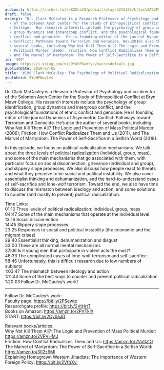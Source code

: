 ```yaml
---
audiourl: https://anchor.fm/s/822ba20/podcast/play/3215395/https%3A%2F%2Fd3ctxlq1ktw2nl.cloudfront.net%2Fproduction%2F2019-4-12%2F14623248-44100-2-7a2b9f3577db5.m4a
draft: false
excerpt: "Dr. Clark McCauley is a Research Professor of Psychology and co-director\
  \ of the Solomon Asch Center for the Study of Ethnopolitical Conflict at Bryn Mawr\
  \ College.  His research interests include the psychology of group identification,\
  \ group dynamics and intergroup conflict, and the psychological foundations of ethnic\
  \ conflict and genocide.  He is founding editor of the journal Dynamics of Asymmetric\
  \ Conflict: Pathways toward Terrorism and Genocide. He\u2019s also the author of\
  \ several books, including Why Not Kill Them All? The Logic and Prevention of Mass\
  \ Political Murder (2006), Friction: How Conflict Radicalizes Them and Us (2011),\
  \ and The Marvel of Martyrdom: The Power of Self-Sacrifice in a Selfish World (2018)."
id: '199'
image: https://i.ytimg.com/vi/9YoHF6wvtvs/maxresdefault.jpg
publishDate: 2019-07-05
title: '#199 Clark McCauley: The Psychology of Political Radicalization'
youtubeid: 9YoHF6wvtvs
---
```

<div class="timelinks">

Dr. Clark McCauley is a Research Professor of Psychology and co-director of the Solomon Asch Center for the Study of Ethnopolitical Conflict at Bryn Mawr College.  His research interests include the psychology of group identification, group dynamics and intergroup conflict, and the psychological foundations of ethnic conflict and genocide.  He is founding editor of the journal Dynamics of Asymmetric Conflict: Pathways toward Terrorism and Genocide. He’s also the author of several books, including Why Not Kill Them All? The Logic and Prevention of Mass Political Murder (2006), Friction: How Conflict Radicalizes Them and Us (2011), and The Marvel of Martyrdom: The Power of Self-Sacrifice in a Selfish World (2018).

In this episode, we focus on political radicalization mechanisms. We talk about the three levels of political radicalization (individual, group, mass), and some of the main mechanisms that go associated with them, with particular focus on social disconnection, grievance (individual and group), and slippery slope processes. We also discuss how people react to threats and what they perceive to be social and political instability. We also cover essentialist thinking and dehumanization, and the hard-to-understand cases of self-sacrifice and lone-wolf terrorism. Toward the end, we also have time to discuss the mismatch between ideology and action, and some solutions to counter (and mostly to prevent) political radicalization.

Time Links:  
<time>01:10</time> Three levels of political radicalization: individual, group, mass  
<time>04:47</time> Some of the main mechanisms that operate at the individual level                                                           
<time>13:16</time> Social disconnection                                               
<time>14:45</time> Slippery slope processes                                               
<time>23:25</time> Responses to social and political instability (the economic and the migrant crises)                                                  
<time>29:40</time> Essentialist thinking, dehumanization and disgust  
<time>33:00</time> These are all normal mental mechanisms      
<time>37:06</time> Is it young men that participate in violent acts the most?  
<time>46:33</time> The complicated cases of lone-wolf terrorism and self-sacrifice    
<time>58:46</time> Unfortunately, this is difficult research due to low numbers of subjects  
<time>1:03:47</time> The mismatch between ideology and action  
<time>1:11:43</time> Some of the best ways to counter and prevent political radicalization                                
<time>1:20:03</time> Follow Dr. McCauley’s work!

---

Follow Dr. McCauley’s work:  
Faculty page: https://bit.ly/2PSewte  
Researchgate profile: https://bit.ly/2VtHrtT  
Books on Amazon: https://amzn.to/2PVTklX  
START: https://bit.ly/2Cy0eJD

Relevant books/articles:  
Why Not Kill Them All?: The Logic and Prevention of Mass Political Murder: https://amzn.to/2VPVHMJ  
Friction: How Conflict Radicalizes Them and Us: https://amzn.to/2Va1Q1O  
The Marvel of Martyrdom: The Power of Self-Sacrifice in a Selfish World: https://amzn.to/302z6Ml  
Explaining Homegrown Western Jihadists: The Importance of Western Foreign Policy: https://bit.ly/2VfhXvi
</div>

